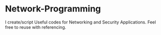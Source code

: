 # Network-Programming
I create/script Useful codes for Networking and Security Applications.
Feel free to reuse with referencing.
